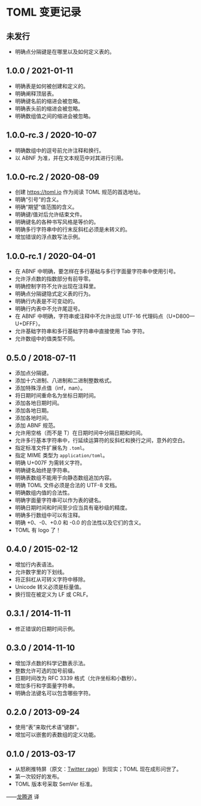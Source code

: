 # TOML 变更记录

## 未发行

* 明确点分隔键是在哪里以及如何定义表的。

## 1.0.0 / 2021-01-11

* 明确表是如何被创建和定义的。
* 明确阐释顶层表。
* 明确键名前的缩进会被忽略。
* 明确表头前的缩进会被忽略。
* 明确数组值之间的缩进会被忽略。

## 1.0.0-rc.3 / 2020-10-07

* 明确数组中的逗号前允许注释和换行。
* 以 ABNF 为准，并在文本规范中对其进行引用。

## 1.0.0-rc.2 / 2020-08-09

* 创建 https://toml.io 作为阅读 TOML 规范的首选地址。
* 明确“引号”的含义。
* 明确“期望”值范围的含义。
* 明确键/值对后允许结束文件。
* 明确键名的各种书写风格是等价的。
* 明确多行字符串中的行末反斜杠必须是未转义的。
* 增加错误的浮点数写法示例。

## 1.0.0-rc.1 / 2020-04-01

* 在 ABNF 中明确，要怎样在多行基础与多行字面量字符串中使用引号。
* 允许浮点数的指数部分有前导零。
* 明确控制字符不允许出现在注释里。
* 明确点分隔键隐式定义表的行为。
* 明确行内表是不可变动的。
* 明确行内表中不允许尾逗号。
* 在 ABNF 中明确，字符串或注释中不允许出现 UTF-16 代理码点（U+D800—U+DFFF）。
* 允许基础字符串和多行基础字符串中直接使用 Tab 字符。
* 允许数组中的值类型不同。

## 0.5.0 / 2018-07-11

* 添加点分隔键。
* 添加十六进制、八进制和二进制整数格式。
* 添加特殊浮点值（inf，nan）。
* 将日期时间重命名为坐标日期时间。
* 添加各地日期时间。
* 添加各地日期。
* 添加各地时间。
* 添加 ABNF 规范。
* 允许用空格（而不是 T）在日期时间中分隔日期和时间。
* 允许多行基本字符串中，行延续运算符的反斜杠和换行之间，意外的空白。
* 指定标准文件扩展名为 `.toml`。
* 指定 MIME 类型为 `application/toml`。
* 明确 U+007F 为需转义字符。
* 明确键名始终是字符串。
* 明确表数组不能用于向静态数组追加内容。
* 明确 TOML 文件必须是合法的 UTF-8 文档。
* 明确数组内值的合法性。
* 明确字面量字符串可以作为表的键名。
* 明确日期时间和时间至少应当具有毫秒级的精度。
* 明确多行数组中可以有注释。
* 明确 +0、-0、+0.0 和 -0.0 的合法性以及它们的含义。
* TOML 有 logo 了！

## 0.4.0 / 2015-02-12

* 增加行内表语法。
* 允许数字里的下划线。
* 将正斜杠从可转义字符中移除。
* Unicode 转义必须是标量值。
* 换行现在被定义为 LF 或 CRLF。

## 0.3.1 / 2014-11-11

* 修正错误的日期时间示例。

## 0.3.0 / 2014-11-10

* 增加浮点数的科学记数表示法。
* 整数允许可选的加号前缀。
* 日期时间改为 RFC 3339 格式（允许坐标和小数秒）。
* 增加多行和字面量字符串。
* 明确合法键名可以包含哪些字符。

## 0.2.0 / 2013-09-24

* 使用“表”来取代术语“键群”。
* 增加可以嵌套的表数组的定义功能。

## 0.1.0 / 2013-03-17

* 从怒刷推特屏（原文：[Twitter rage]）到现实；TOML 现在成形问世了。
* 第一次较好的发布。
* TOML 版本号采取 SemVer 标准。

[Twitter rage]: https://www.urbandictionary.com/define.php?term=Twitter%20Rage "Urban Dictionary: At least 5 consecutive angry tweets about something. Usually results in a drop in followers and/or more people twitter raging.&#10;都市词典：至少 5 条连续的关于某事愤怒的推文。通常会导致他人取关和/或更多的人被传染。"

——[龙腾道](https://github.com/LongTengDao) 译